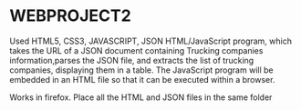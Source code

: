 # WEBPROJECT2
Used HTML5, CSS3, JAVASCRIPT, JSON
HTML/JavaScript program, which takes the URL of a JSON document containing Trucking companies information,parses the JSON file, 
and extracts the list of trucking companies, displaying them in a table. The JavaScript program will be embedded in an HTML file
so that it can be executed within a browser. 

Works in firefox. Place all the HTML and JSON files in the same folder

